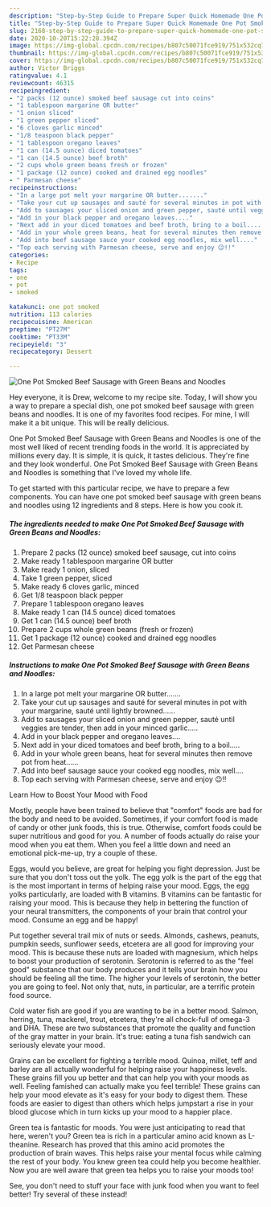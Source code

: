 ```yaml
---
description: "Step-by-Step Guide to Prepare Super Quick Homemade One Pot Smoked Beef Sausage with Green Beans and Noodles"
title: "Step-by-Step Guide to Prepare Super Quick Homemade One Pot Smoked Beef Sausage with Green Beans and Noodles"
slug: 2168-step-by-step-guide-to-prepare-super-quick-homemade-one-pot-smoked-beef-sausage-with-green-beans-and-noodles
date: 2020-10-20T15:22:28.394Z
image: https://img-global.cpcdn.com/recipes/b807c50071fce919/751x532cq70/one-pot-smoked-beef-sausage-with-green-beans-and-noodles-recipe-main-photo.jpg
thumbnail: https://img-global.cpcdn.com/recipes/b807c50071fce919/751x532cq70/one-pot-smoked-beef-sausage-with-green-beans-and-noodles-recipe-main-photo.jpg
cover: https://img-global.cpcdn.com/recipes/b807c50071fce919/751x532cq70/one-pot-smoked-beef-sausage-with-green-beans-and-noodles-recipe-main-photo.jpg
author: Victor Briggs
ratingvalue: 4.1
reviewcount: 46315
recipeingredient:
- "2 packs (12 ounce) smoked beef sausage cut into coins"
- "1 tablespoon margarine OR butter"
- "1 onion sliced"
- "1 green pepper sliced"
- "6 cloves garlic minced"
- "1/8 teaspoon black pepper"
- "1 tablespoon oregano leaves"
- "1 can (14.5 ounce) diced tomatoes"
- "1 can (14.5 ounce) beef broth"
- "2 cups whole green beans fresh or frozen"
- "1 package (12 ounce) cooked and drained egg noodles"
- " Parmesan cheese"
recipeinstructions:
- "In a large pot melt your margarine OR butter......."
- "Take your cut up sausages and sauté for several minutes in pot with your margarine, sauté until lightly browned......"
- "Add to sausages your sliced onion and green pepper, sauté until veggies are tender, then add in your minced garlic....."
- "Add in your black pepper and oregano leaves...."
- "Next add in your diced tomatoes and beef broth, bring to a boil....."
- "Add in your whole green beans, heat for several minutes then remove pot from heat......"
- "Add into beef sausage sauce your cooked egg noodles, mix well...."
- "Top each serving with Parmesan cheese, serve and enjoy 😉!!"
categories:
- Recipe
tags:
- one
- pot
- smoked

katakunci: one pot smoked 
nutrition: 113 calories
recipecuisine: American
preptime: "PT27M"
cooktime: "PT33M"
recipeyield: "3"
recipecategory: Dessert

---
```



![One Pot Smoked Beef Sausage with Green Beans and Noodles](https://img-global.cpcdn.com/recipes/b807c50071fce919/751x532cq70/one-pot-smoked-beef-sausage-with-green-beans-and-noodles-recipe-main-photo.jpg)

Hey everyone, it is Drew, welcome to my recipe site. Today, I will show you a way to prepare a special dish, one pot smoked beef sausage with green beans and noodles. It is one of my favorites food recipes. For mine, I will make it a bit unique. This will be really delicious.

One Pot Smoked Beef Sausage with Green Beans and Noodles is one of the most well liked of recent trending foods in the world. It is appreciated by millions every day. It is simple, it is quick, it tastes delicious. They're fine and they look wonderful. One Pot Smoked Beef Sausage with Green Beans and Noodles is something that I've loved my whole life.




To get started with this particular recipe, we have to prepare a few components. You can have one pot smoked beef sausage with green beans and noodles using 12 ingredients and 8 steps. Here is how you cook it.

<!--inarticleads1-->

##### The ingredients needed to make One Pot Smoked Beef Sausage with Green Beans and Noodles:

1. Prepare 2 packs (12 ounce) smoked beef sausage, cut into coins
1. Make ready 1 tablespoon margarine OR butter
1. Make ready 1 onion, sliced
1. Take 1 green pepper, sliced
1. Make ready 6 cloves garlic, minced
1. Get 1/8 teaspoon black pepper
1. Prepare 1 tablespoon oregano leaves
1. Make ready 1 can (14.5 ounce) diced tomatoes
1. Get 1 can (14.5 ounce) beef broth
1. Prepare 2 cups whole green beans (fresh or frozen)
1. Get 1 package (12 ounce) cooked and drained egg noodles
1. Get  Parmesan cheese




<!--inarticleads2-->

##### Instructions to make One Pot Smoked Beef Sausage with Green Beans and Noodles:

1. In a large pot melt your margarine OR butter.......
1. Take your cut up sausages and sauté for several minutes in pot with your margarine, sauté until lightly browned......
1. Add to sausages your sliced onion and green pepper, sauté until veggies are tender, then add in your minced garlic.....
1. Add in your black pepper and oregano leaves....
1. Next add in your diced tomatoes and beef broth, bring to a boil.....
1. Add in your whole green beans, heat for several minutes then remove pot from heat......
1. Add into beef sausage sauce your cooked egg noodles, mix well....
1. Top each serving with Parmesan cheese, serve and enjoy 😉!!




Learn How to Boost Your Mood with Food


Mostly, people have been trained to believe that "comfort" foods are bad for the body and need to be avoided. Sometimes, if your comfort food is made of candy or other junk foods, this is true. Otherwise, comfort foods could be super nutritious and good for you. A number of foods actually do raise your mood when you eat them. When you feel a little down and need an emotional pick-me-up, try a couple of these.

Eggs, would you believe, are great for helping you fight depression. Just be sure that you don't toss out the yolk. The egg yolk is the part of the egg that is the most important in terms of helping raise your mood. Eggs, the egg yolks particularly, are loaded with B vitamins. B vitamins can be fantastic for raising your mood. This is because they help in bettering the function of your neural transmitters, the components of your brain that control your mood. Consume an egg and be happy!

Put together several trail mix of nuts or seeds. Almonds, cashews, peanuts, pumpkin seeds, sunflower seeds, etcetera are all good for improving your mood. This is because these nuts are loaded with magnesium, which helps to boost your production of serotonin. Serotonin is referred to as the "feel good" substance that our body produces and it tells your brain how you should be feeling all the time. The higher your levels of serotonin, the better you are going to feel. Not only that, nuts, in particular, are a terrific protein food source.

Cold water fish are good if you are wanting to be in a better mood. Salmon, herring, tuna, mackerel, trout, etcetera, they're all chock-full of omega-3 and DHA. These are two substances that promote the quality and function of the gray matter in your brain. It's true: eating a tuna fish sandwich can seriously elevate your mood. 

Grains can be excellent for fighting a terrible mood. Quinoa, millet, teff and barley are all actually wonderful for helping raise your happiness levels. These grains fill you up better and that can help you with your moods as well. Feeling famished can actually make you feel terrible! These grains can help your mood elevate as it's easy for your body to digest them. These foods are easier to digest than others which helps jumpstart a rise in your blood glucose which in turn kicks up your mood to a happier place.

Green tea is fantastic for moods. You were just anticipating to read that here, weren't you? Green tea is rich in a particular amino acid known as L-theanine. Research has proved that this amino acid promotes the production of brain waves. This helps raise your mental focus while calming the rest of your body. You knew green tea could help you become healthier. Now you are well aware that green tea helps you to raise your moods too!

See, you don't need to stuff your face with junk food when you want to feel better! Try several of these instead!

